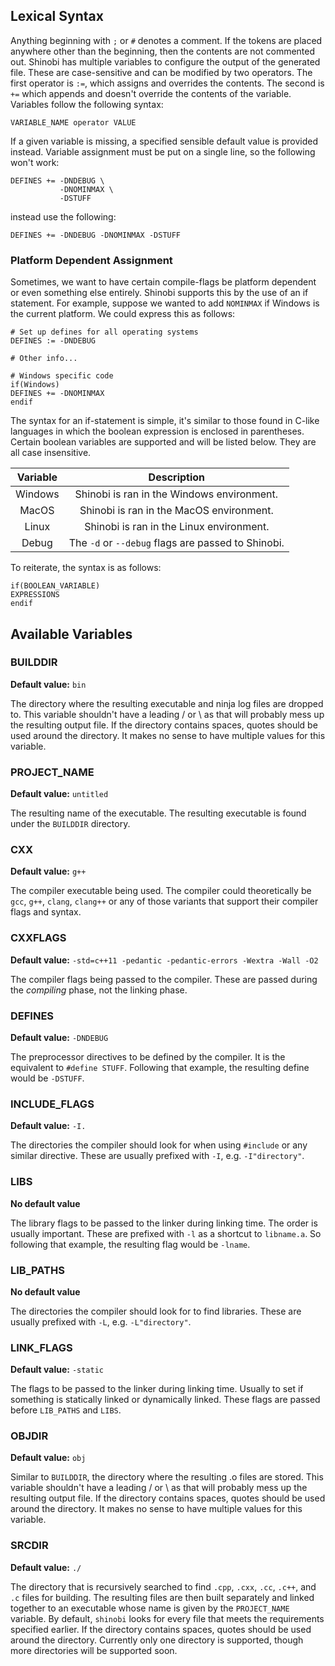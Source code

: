 ## Lexical Syntax

Anything beginning with `;` or `#` denotes a comment. If the tokens are placed anywhere other than the beginning, then the contents are not commented out. Shinobi has multiple variables to configure the output of the generated file. These are case-sensitive and can be modified by two operators. The first operator is `:=`, which assigns and overrides the contents. The second is `+=` which appends and doesn't override the contents of the variable. Variables follow the following syntax:

    VARIABLE_NAME operator VALUE


If a given variable is missing, a specified sensible default value is provided instead. Variable assignment must be put on a single line, so the following won't work:

    DEFINES += -DNDEBUG \
               -DNOMINMAX \
               -DSTUFF


instead use the following:

    DEFINES += -DNDEBUG -DNOMINMAX -DSTUFF


### Platform Dependent Assignment

Sometimes, we want to have certain compile-flags be platform dependent or even something else entirely. Shinobi supports this by the use of an if statement. For example, suppose we wanted to add `NOMINMAX` if Windows is the current platform. We could express this as follows:

    # Set up defines for all operating systems
    DEFINES := -DNDEBUG

    # Other info...

    # Windows specific code
    if(Windows)
    DEFINES += -DNOMINMAX
    endif

The syntax for an if-statement is simple, it's similar to those found in C-like languages in which the boolean expression is 
enclosed in parentheses. Certain boolean variables are supported and will be listed below. They are all case insensitive.

| Variable | Description                                        |
|:--------:|:-----------:                                       |
| Windows  | Shinobi is ran in the Windows environment.         |
| MacOS    | Shinobi is ran in the MacOS environment.           |
| Linux    | Shinobi is ran in the Linux environment.           |
| Debug    | The `-d` or `--debug` flags are passed to Shinobi. |



To reiterate, the syntax is as follows:

    if(BOOLEAN_VARIABLE)
    EXPRESSIONS
    endif


## Available Variables

### BUILDDIR

**Default value:** `bin`

The directory where the resulting executable and ninja log files are dropped to. This variable shouldn't have a leading / or \ as that will probably mess up the resulting output file. If the directory contains spaces, quotes should be used around the directory. It makes no sense to have multiple values for this variable.

### PROJECT_NAME

**Default value:** `untitled`

The resulting name of the executable. The resulting executable is found under the `BUILDDIR` directory.

### CXX

**Default value:** `g++`

The compiler executable being used. The compiler could theoretically be `gcc`, `g++`, `clang`, `clang++` or any of those variants that support their compiler flags and syntax.

### CXXFLAGS

**Default value:** `-std=c++11 -pedantic -pedantic-errors -Wextra -Wall -O2`

The compiler flags being passed to the compiler. These are passed during the *compiling* phase, not the linking phase. 

### DEFINES

**Default value:** `-DNDEBUG`

The preprocessor directives to be defined by the compiler. It is the equivalent to `#define STUFF`. Following that example, the resulting define would be `-DSTUFF`.

### INCLUDE_FLAGS

**Default value:** `-I.`

The directories the compiler should look for when using `#include` or any similar directive. These are usually prefixed with `-I`, e.g. `-I"directory"`.

### LIBS

**No default value**

The library flags to be passed to the linker during linking time. The order is usually important. These are prefixed with `-l` as a shortcut to `libname.a`. So following that example, the resulting flag would be `-lname`.

### LIB_PATHS

**No default value**

The directories the compiler should look for to find libraries. These are usually prefixed with `-L`, e.g. `-L"directory"`. 

### LINK_FLAGS

**Default value:** `-static`

The flags to be passed to the linker during linking time. Usually to set if something is statically linked or dynamically linked. These flags are passed before `LIB_PATHS` and `LIBS`.

### OBJDIR

**Default value:** `obj`

Similar to `BUILDDIR`, the directory where the resulting .o files are stored. This variable shouldn't have a leading / or \ as that will probably mess up the resulting output file. If the directory contains spaces, quotes should be used around the directory. It makes no sense to have multiple values for this variable.

### SRCDIR

**Default value:** `./`

The directory that is recursively searched to find `.cpp`, `.cxx`, `.cc`, `.c++`, and `.c` files for building. The resulting files are then built separately and linked together to an executable whose name is given by the `PROJECT_NAME` variable. By default, `shinobi` looks for every file that meets the requirements specified earlier. If the directory contains spaces, quotes should be used around the directory. Currently only one directory is supported, though more directories will be supported soon.